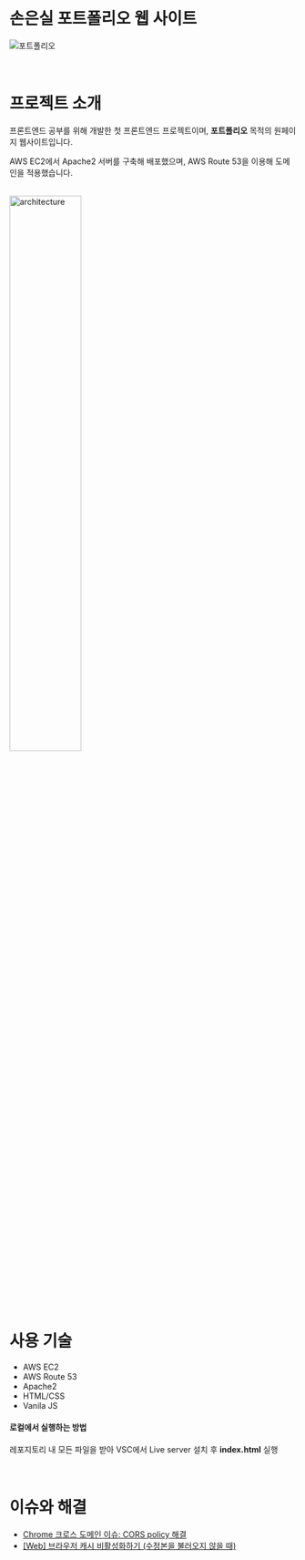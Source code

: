 # 손은실 포트폴리오 웹 사이트
![포트폴리오](https://github.com/EunsilSon/portfolio-web/assets/46162801/4f88b3f9-137b-4b9c-809b-44bdcc640494)

<br>

# 프로젝트 소개
프론트엔드 공부를 위해 개발한 첫 프론트엔드 프로젝트이며, **포트폴리오** 목적의 원페이지 웹사이트입니다.  

AWS EC2에서 Apache2 서버를 구축해 배포했으며, AWS Route 53을 이용해 도메인을 적용했습니다.

<br>

<img width="50%" alt="architecture" src="https://github.com/user-attachments/assets/da101ecc-a2d1-45f4-8771-6b9272160802">

<br>

# 사용 기술
- AWS EC2
- AWS Route 53
- Apache2
- HTML/CSS
- Vanila JS

#### 로컬에서 실행하는 방법
레포지토리 내 모든 파일을 받아 VSC에서 Live server 설치 후 **index.html** 실행

<br>

# 이슈와 해결
- [Chrome 크로스 도메인 이슈: CORS policy 해결](https://velog.io/@eunsilson/Chrome-%ED%81%AC%EB%A1%9C%EC%8A%A4-%EB%8F%84%EB%A9%94%EC%9D%B8-%EC%9D%B4%EC%8A%88-CORS-policy-%ED%95%B4%EA%B2%B0)
- [[Web] 브라우저 캐시 비활성화하기 (수정본을 불러오지 않을 때)](https://velog.io/@eunsilson/Cache-%EC%9B%B9-%EB%B8%8C%EB%9D%BC%EC%9A%B0%EC%A0%80-%EC%BA%90%EC%8B%B1-%EC%B2%98%EB%A6%AC%ED%95%98%EA%B8%B0)
